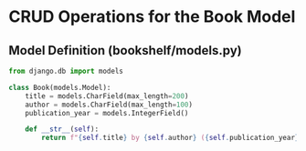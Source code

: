 # CRUD Operations for the Book Model

## Model Definition (bookshelf/models.py)
```python
from django.db import models

class Book(models.Model):
    title = models.CharField(max_length=200)
    author = models.CharField(max_length=100)
    publication_year = models.IntegerField()

    def __str__(self):
        return f"{self.title} by {self.author} ({self.publication_year})"
